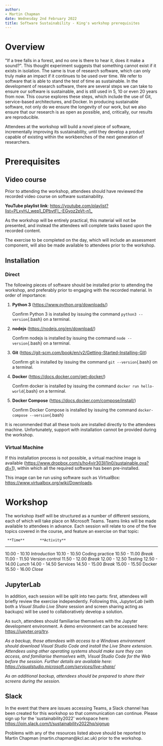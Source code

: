 ```yaml
---
author:
- Martin Chapman
date: Wednesday 2nd February 2022
title: Software Sustainability - King's workshop prerequisites
---
```


# Overview

"If a tree falls in a forest, and no one is there to hear it, does it
make a sound?". This thought experiment suggests that something cannot
exist if it exists in isolation. The same is true of research software,
which can only truly make an impact if it continues to be used over
time. We refer to software that is able to stand the test of time as
sustainable. In the development of research software, there are several
steps we can take to ensure our software is sustainable, and is still
used in 5, 10 or even 20 years from now. This course explores these
steps, which include the use of Git, service-based architectures, and
Docker. In producing sustainable software, not only do we ensure the
longevity of our work, but we also ensure that our research is as open
as possible, and, critically, our results are reproducible.

Attendees at the workshop will build a novel piece of software,
incrementally improving its sustainability, until they develop a product
capable of existing within the workbenches of the next generation of
researchers.

# Prerequisites

## Video course

Prior to attending the workshop, attendees should have reviewed the
recorded video course on software sustainability.

**YouTube playlist link**:
<https://youtube.com/playlist?list=PLxyHJ_wep1_DPbvtFl_-EGyoz2pVt-n1_>

As the workshop will be entirely practical, this material will not be
presented, and instead the attendees will complete tasks based upon the
recorded content.

The exercise to be completed on the day, which will include an
assessment component, will also be made available to attendees prior to
the workshop.

## Installation

### Direct

The following pieces of software should be installed prior to attending
the workshop, and preferably prior to engaging with the recorded
material. In order of importance:

1.  **Python 3** (<https://www.python.org/downloads/>)

    Confirm Python 3 is installed by issuing the command
    `python3 --version`{.bash} on a terminal.

2.  **nodejs** (<https://nodejs.org/en/download/>)

    Confirm nodejs is installed by issuing the command
    `node --version`{.bash} on a terminal.

3.  **Git**
    (<https://git-scm.com/book/en/v2/Getting-Started-Installing-Git>)

    Confirm git is installed by issuing the command
    `git --version`{.bash} on a terminal.

4.  **Docker** (<https://docs.docker.com/get-docker/>)

    Confirm docker is installed by issuing the command
    `docker run hello-world`{.bash} on a terminal.

5.  **Docker Compose** (<https://docs.docker.com/compose/install/>)

    Confirm Docker Compose is installed by issuing the command
    `docker-compose --version`{.bash}

It is recommended that all these tools are installed directly to the
attendees machine. Unfortunately, support with installation cannot be
provided during the workshop.

### Virtual Machine

If this installation process is not possible, a virtual machine image is
available
(<https://www.dropbox.com/s/ho4vir303li1in0/sustainable.ova?dl=1>),
within which all the required software has been pre-installed.

This image can be run using software such as VirtualBox:
<https://www.virtualbox.org/wiki/Downloads>.

# Workshop

The workshop itself will be structured as a number of different
sessions, each of which will take place on Microsoft Teams. Teams links
will be made available to attendees in advance. Each session will relate
to one of the five topics covered in the course, and feature an exercise
on that topic:

     **Time**       **Activity**
  --------------- -----------------
   10.00 - 10.10   *Introduction*
   10.10 - 10.50   Coding practice
   10.50 - 11.00       *Break*
   11.00 - 11.50   Version control
   11.50 - 12.00       *Break*
   12.00 - 12.50       Testing
   12.50 - 14.00       *Lunch*
   14.00 - 14.50      Services
   14.50 - 15.00       *Break*
   15.00 - 15.50       Docker
   15.50 - 16.00       *Close*

## JupyterLab

In addition, each session will be split into two parts: first, attendees
will briefly review the exercise independently. Following this,
*JupyterLab* (with both a *Visual Studio Live Share* session and screen
sharing acting as backups) will be used to collaboratively develop a
solution.

As such, attendees should familiarise themselves with the Jupyter
development environment. A demo environment can be accessed here:
<https://jupyter.org/try>.

*As a backup, those attendees with access to a Windows environment
should download *Visual Studio Code* and install the *Live Share*
extension. Attendees using other operating systems should make sure they
can access, and familiarise themselves with, *Visual Studio Code for the
Web* before the session. Further details are available here:
<https://visualstudio.microsoft.com/services/live-share/>*

*As an additional backup, attendees should be prepared to share their
screens during the session.*

## Slack

In the event that there are issues accessing Teams, a Slack channel has
been created for this workshop so that communication can continue.
Please sign up for the 'sustainability2022' workspace here:
<https://join.slack.com/t/sustainability2022hq/signup>

Problems with any of the resources listed above should be reported to
Martin Chapman (martin.chapman\@kcl.ac.uk) prior to the workshop.
